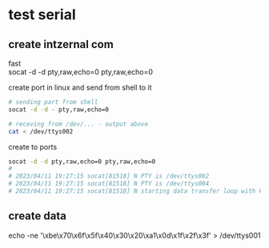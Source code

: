 # test serial

## create intzernal com

fast  
socat -d -d pty,raw,echo=0 pty,raw,echo=0

create port in linux and send from shell to it

```bash
# sending part from shell
socat -d -d - pty,raw,echo=0

# receving from /dev/... - output above
cat < /dev/ttys002
```

create to ports

```bash
socat -d -d pty,raw,echo=0 pty,raw,echo=0
#
# 2023/04/11 19:27:15 socat[81518] N PTY is /dev/ttys002
# 2023/04/11 19:27:15 socat[81518] N PTY is /dev/ttys004
# 2023/04/11 19:27:15 socat[81518] N starting data transfer loop with FDs [5,5] and [7,7]
```


## create data

echo -ne '\xbe\x70\x6f\x5f\x40\x30\x20\xa1\x0d\x1f\x2f\x3f' > /dev/ttys001